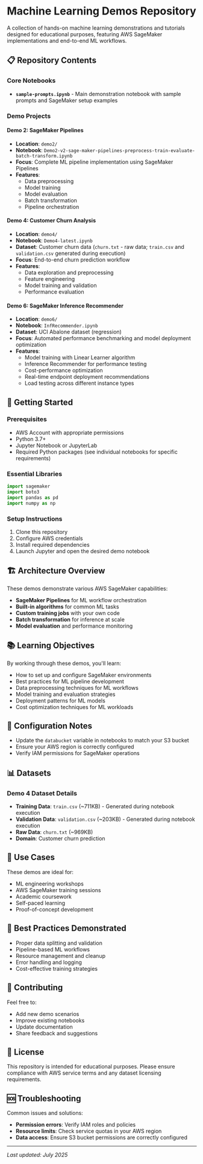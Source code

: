 # Machine Learning Demos Repository

A collection of hands-on machine learning demonstrations and tutorials designed for educational purposes, featuring AWS SageMaker implementations and end-to-end ML workflows.

## 📋 Repository Contents

### Core Notebooks
- **`sample-prompts.ipynb`** - Main demonstration notebook with sample prompts and SageMaker setup examples

### Demo Projects

#### Demo 2: SageMaker Pipelines
- **Location**: `demo2/`
- **Notebook**: `Demo2-v2-sage-maker-pipelines-preprocess-train-evaluate-batch-transform.ipynb`
- **Focus**: Complete ML pipeline implementation using SageMaker Pipelines
- **Features**:
  - Data preprocessing
  - Model training
  - Model evaluation
  - Batch transformation
  - Pipeline orchestration

#### Demo 4: Customer Churn Analysis
- **Location**: `demo4/`
- **Notebook**: `Demo4-latest.ipynb`
- **Dataset**: Customer churn data (`churn.txt` - raw data; `train.csv` and `validation.csv` generated during execution)
- **Focus**: End-to-end churn prediction workflow
- **Features**:
  - Data exploration and preprocessing
  - Feature engineering
  - Model training and validation
  - Performance evaluation

#### Demo 6: SageMaker Inference Recommender
- **Location**: `demo6/`
- **Notebook**: `InfRecommender.ipynb`
- **Dataset**: UCI Abalone dataset (regression)
- **Focus**: Automated performance benchmarking and model deployment optimization
- **Features**:
  - Model training with Linear Learner algorithm
  - Inference Recommender for performance testing
  - Cost-performance optimization
  - Real-time endpoint deployment recommendations
  - Load testing across different instance types

## 🚀 Getting Started

### Prerequisites
- AWS Account with appropriate permissions
- Python 3.7+
- Jupyter Notebook or JupyterLab
- Required Python packages (see individual notebooks for specific requirements)

### Essential Libraries
```python
import sagemaker
import boto3
import pandas as pd
import numpy as np
```

### Setup Instructions
1. Clone this repository
2. Configure AWS credentials
3. Install required dependencies
4. Launch Jupyter and open the desired demo notebook

## 🏗️ Architecture Overview

These demos demonstrate various AWS SageMaker capabilities:
- **SageMaker Pipelines** for ML workflow orchestration
- **Built-in algorithms** for common ML tasks
- **Custom training jobs** with your own code
- **Batch transformation** for inference at scale
- **Model evaluation** and performance monitoring

## 📚 Learning Objectives

By working through these demos, you'll learn:
- How to set up and configure SageMaker environments
- Best practices for ML pipeline development
- Data preprocessing techniques for ML workflows
- Model training and evaluation strategies
- Deployment patterns for ML models
- Cost optimization techniques for ML workloads

## 🔧 Configuration Notes

- Update the `databucket` variable in notebooks to match your S3 bucket
- Ensure your AWS region is correctly configured
- Verify IAM permissions for SageMaker operations

## 📊 Datasets

### Demo 4 Dataset Details
- **Training Data**: `train.csv` (~711KB) - Generated during notebook execution
- **Validation Data**: `validation.csv` (~203KB) - Generated during notebook execution
- **Raw Data**: `churn.txt` (~969KB)
- **Domain**: Customer churn prediction

## 🎯 Use Cases

These demos are ideal for:
- ML engineering workshops
- AWS SageMaker training sessions
- Academic coursework
- Self-paced learning
- Proof-of-concept development

## 📝 Best Practices Demonstrated

- Proper data splitting and validation
- Pipeline-based ML workflows
- Resource management and cleanup
- Error handling and logging
- Cost-effective training strategies

## 🤝 Contributing

Feel free to:
- Add new demo scenarios
- Improve existing notebooks
- Update documentation
- Share feedback and suggestions

## 📄 License

This repository is intended for educational purposes. Please ensure compliance with AWS service terms and any dataset licensing requirements.

## 🆘 Troubleshooting

Common issues and solutions:
- **Permission errors**: Verify IAM roles and policies
- **Resource limits**: Check service quotas in your AWS region
- **Data access**: Ensure S3 bucket permissions are correctly configured

---

*Last updated: July 2025*
